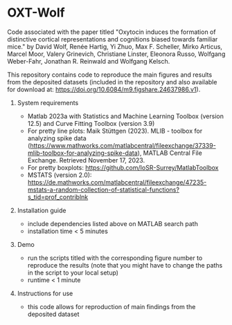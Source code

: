 # OXT-Wolf
Code associated with the paper titled "Oxytocin induces the formation of distinctive cortical representations and cognitions biased towards familiar mice." by 
David Wolf, Renée Hartig, Yi Zhuo, Max F. Scheller, Mirko Articus, Marcel Moor, Valery Grinevich, Christiane Linster, Eleonora Russo, Wolfgang Weber-Fahr, Jonathan R. Reinwald and Wolfgang Kelsch.

This repository contains code to reproduce the main figures and results from the deposited datasets (included in the repository and also available for download at: https://doi.org/10.6084/m9.figshare.24637986.v1).

1. System requirements
    - Matlab 2023a with Statistics and Machine Learning Toolbox (version 12.5) and Curve Fitting Toolbox (version 3.9)
    - For pretty line plots:  Maik Stüttgen (2023). MLIB - toolbox for analyzing spike data (https://www.mathworks.com/matlabcentral/fileexchange/37339-mlib-toolbox-for-analyzing-spike-data), MATLAB Central File Exchange. Retrieved November 17, 2023. 
    - For pretty boxplots: https://github.com/IoSR-Surrey/MatlabToolbox
    - MSTATS (version 2.0): https://de.mathworks.com/matlabcentral/fileexchange/47235-mstats-a-random-collection-of-statistical-functions?s_tid=prof_contriblnk

2. Installation guide
    - include dependencies listed above on MATLAB search path
    - installation time < 5 minutes

3. Demo
    - run the scripts titled with the corresponding figure number to reproduce the results (note that you might have to change the paths in the script to your local setup)
    - runtime < 1 minute

4. Instructions for use
    - this code allows for reproduction of main findings from the deposited dataset
    
